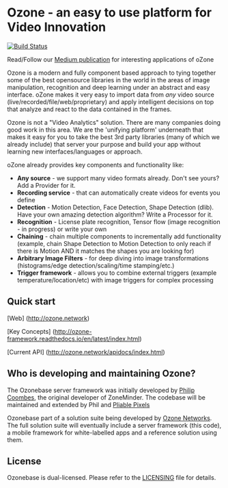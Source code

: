 # Ozone -  an easy to use platform for Video Innovation

[![Build Status](https://travis-ci.org/ozonesecurity/ozonebase.svg?branch=master)](https://travis-ci.org/ozonesecurity/ozonebase)

Read/Follow our [Medium publication](https://medium.com/ozone-security) for interesting applications of oZone

Ozone is a modern and fully component based approach to tying together some of the best opensource libraries in the world in the areas of image manipulation, recognition and deep learning under an abstract and easy interface. oZone makes it very easy to import data from _any_ video source (live/recorded/file/web/proprietary) and apply intelligent decisions on top that analyze and react to the data contained in the frames.

Ozone is not a "Video Analytics" solution. There are many companies doing good work in this area. We are the 'unifying platform' underneath that makes it easy for you to take the best 3rd party libraries (many of which we already include) that server your purpose and build your app without learning new interfaces/languages or approach.

oZone already provides key components and functionality like:
* **Any source** - we support many video formats already. Don't see yours? Add a Provider for it.
* **Recording service** - that can automatically create videos for events you define
* **Detection** - Motion Detection, Face Detection, Shape Detection (dlib). Have your own amazing detection algorithm? Write a Processor for it.
* **Recognition** - License plate recognition, Tensor flow (image recognition - in progress) or write your own
* **Chaining** - chain multiple components to incrementally add functionality (example, chain Shape Detection to Motion Detection to only reach if there is Motion AND it matches the shapes you are looking for)
* **Arbitrary Image Filters** - for deep diving into image transformations (histograms/edge detection/scaling/time stamping/etc.)
* **Trigger framework** - allows you to combine external triggers (example temperature/location/etc) with image triggers for complex processing

## Quick start
[Web] (http://ozone.network)

[Key Concepts] (http://ozone-framework.readthedocs.io/en/latest/index.html)

[Current API] (http://ozone.network/apidocs/index.html)


## Who is developing and maintaining Ozone?
The Ozonebase server framework was initially developed by [Philip Coombes](https://github.com/web2wire), the original developer of ZoneMinder. The codebase will be maintained and extended by Phil and [Pliable Pixels](https://github.com/pliablepixels) 

Ozonebase part of a solution suite being developed by [Ozone Networks](http://ozone.network). The full solution suite will eventually include a server framework (this code), a mobile framework for white-labelled apps and a reference solution using them.

## License
Ozonebase is dual-licensed.
Please refer to the [LICENSING](LICENSE.md) file for details.
